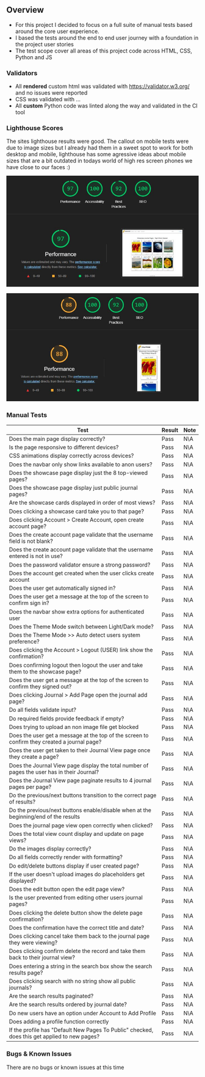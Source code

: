 ## Overview

* For this project I decided to focus on a full suite of manual tests based around the core user experience.
* I based the tests around the end to end user journey with a foundation in the project user stories
* The test scope cover all areas of this project code across HTML, CSS, Python and JS

### Validators

* All __rendered__ custom html was validated with https://validator.w3.org/ and no issues were reported
* CSS was validated with ...
* All __custom__ Python code was linted along the way and validated in the CI tool

### Lighthouse Scores

The sites lighthouse results were good. The callout on mobile tests were due to image sizes but I already had them in a sweet spot to work for both desktop and mobile, lighthouse has some agressive ideas about mobile sizes that are a bit outdated in todays world of high res screen phones we have close to our faces :)

![Lighthouse Desktop](docs/lighthouse_desktop.JPG)

![Lighthouse Desktop](docs/lighthouse_mobile.JPG)


### Manual Tests

|Test| Result | Note
|--|--|--|
| Does the main page display correctly? | Pass | N\A |
| Is the page responsive to different devices? | Pass | N\A |
| CSS animations display correctly across devices? | Pass | N\A |
| Does the navbar only show links available to anon users? | Pass | N\A |
| Does the showcase page display just the 8 top-viewed pages? | Pass | N\A |
| Does the showcase page display just public journal pages? | Pass | N\A |
| Are the showcase cards displayed in order of most views? | Pass | N\A |
| Does clicking a showcase card take you to that page? | Pass | N\A |
| Does clicking Account > Create Account, open create account page? | Pass | N\A |
| Does the create account page validate that the username field is not blank? | Pass | N\A |
| Does the create account page validate that the username entered is not in use? | Pass | N\A |
| Does the password validator ensure a strong password? | Pass | N\A |
| Does the account get created when the user clicks create account | Pass | N\A |
| Does the user get automatically signed in? | Pass | N\A |
| Does the user get a message at the top of the screen to confirm sign in? | Pass | N\A |
| Does the navbar show extra options for authenticated user | Pass | N\A |
| Does the Theme Mode switch between Light/Dark mode? | Pass | N\A |
| Does the Theme Mode >> Auto detect users system preference? | Pass | N\A |
| Does clicking the Account > Logout (USER) link show the confirmation? | Pass | N\A |
| Does confirming logout then logout the user and take them to the showcase page?| Pass | N\A |
| Does the user get a message at the top of the screen to confirm they signed out? | Pass | N\A |
| Does clicking Journal > Add Page open the journal add page?  | Pass | N\A |
| Do all fields validate input? | Pass | N\A |
| Do required fields provide feedback if empty? | Pass | N\A |
| Does trying to upload an non image file get blocked| Pass | N\A |
| Does the user get a message at the top of the screen to confirm they created a journal page?  | Pass | N\A |
|  Does the user get taken to their Journal View page once they create a page? | Pass | N\A |
| Does the Journal View page display the total number of pages the user has in their Journal? | Pass | N\A |
| Does the Journal View page paginate results to 4 journal pages per page? | Pass | N\A |
| Do the previous/next buttons transition to the correct page of results? | Pass | N\A |
| Do the previous/next buttons enable/disable when at the beginning/end of the results | Pass | N\A |
| Does the journal page view open correctly when clicked? | Pass | N\A |
| Does the total view count display and update on page views? | Pass | N\A |
| Do the images display correctly? | Pass | N\A |
| Do all fields correctly render with formatting? | Pass | N\A |
| Do edit/delete buttons display if user created page? | Pass | N\A |
| If the user doesn't upload images do placeholders get displayed?| Pass | N\A |
| Does the edit button open the edit page view? | Pass | N\A |
| Is the user prevented from editing other users journal pages? | Pass | N\A |
| Does clicking the delete button show the delete page confirmation? | Pass | N\A |
| Does the confirmation have the correct title and date? | Pass | N\A |
| Does clicking cancel take them back to the journal page they were viewing? | Pass | N\A |
| Does clicking confirm delete the record and take them back to their journal view? | Pass | N\A |
| Does entering a string in the search box show the search results page? | Pass | N\A |
| Does clicking search with no string show all public journals? | Pass | N\A |
| Are the search results paginated? | Pass | N\A |
| Are the search results ordered by journal date? | Pass | N\A |
| Do new users have an option under Account to Add Profile | Pass | N\A |
| Does adding a profile function correctly | Pass | N\A |
| If the profile has "Default New Pages To Public" checked, does this get applied to new pages? | Pass | N\A |

### Bugs & Known Issues

There are no bugs or known issues at this time